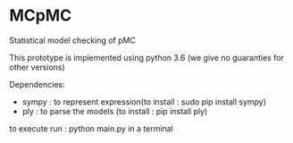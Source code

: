 # MCpMC
Statistical model checking of pMC

This prototype is implemented using python 3.6 (we give no guaranties for other versions)

Dependencies:
  - sympy : to represent expression(to install : sudo pip install sympy)
  - ply : to parse the models (to install : pip install ply)
  
  to execute run : python main.py in a terminal
